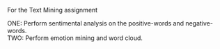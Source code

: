 For the Text Mining assignment<br>
 
ONE: Perform sentimental analysis on the positive-words and negative-words.<br>
TWO: Perform emotion mining and word cloud.
